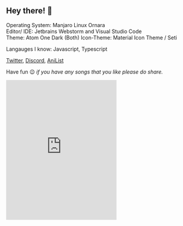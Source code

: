 ## Hey there! :wave:

Operating System: Manjaro Linux Ornara  
Editor/ IDE: Jetbrains Webstorm and Visual Studio Code  
Theme: Atom One Dark (Both)
Icon-Theme: Material Icon Theme / Seti

Langauges I know: Javascript, Typescript

[Twitter](https://twitter.com/Curstantine), [Discord](https://discord.com/users/793574864657186856), [AniList](https//anilist.co/users/Curstantine)

Have fun :wink:
_if you have any songs that you like please do share._

<iframe src="https://open.spotify.com/embed/playlist/0YBXOetQggz4MguSlxgXLb" width="300" height="380" frameborder="0" allowtransparency="true" allow="encrypted-media"></iframe>
